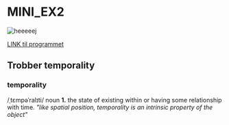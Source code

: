# MINI_EX2

![heeeeej](https://github.com/madsdixen/mini_ex/blob/master/mini_ex3/Capture.PNG?raw=true)

[LINK til programmet](https://cdn.rawgit.com/madsdixen/mini_ex/538a561d/mini_ex3/index.html)

## Trobber temporality

### temporality
/ˌtɛmpəˈralɪti/
noun
**1.** the state of existing within or having some relationship with time.
*"like spatial position, temporality is an intrinsic property of the object"*
